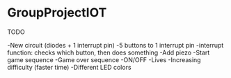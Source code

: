 # GroupProjectIOT

TODO

-New circuit (diodes + 1 interrupt pin)
-5 buttons to 1 interrupt pin
  -interrupt function: checks which button, then does something
-Add piezo
-Start game sequence
-Game over sequence
-ON/OFF
-Lives
-Increasing difficulty (faster time)
-Different LED colors
